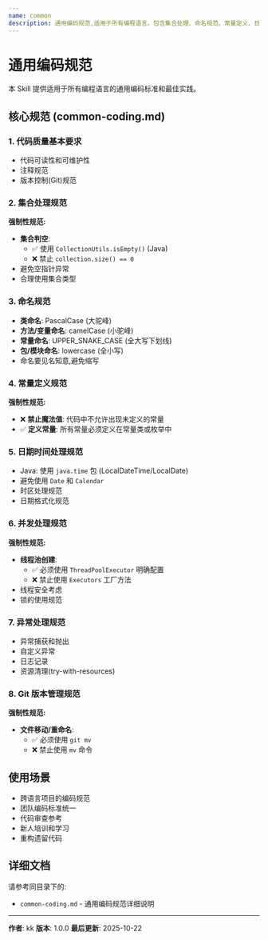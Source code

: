 ```yaml
---
name: common
description: 通用编码规范,适用于所有编程语言。包含集合处理、命名规范、常量定义、日期时间、并发处理、异常处理等。当需要跨语言的编码标准时使用此Skill。
---
```


# 通用编码规范

本 Skill 提供适用于所有编程语言的通用编码标准和最佳实践。

## 核心规范 (common-coding.md)

### 1. 代码质量基本要求
- 代码可读性和可维护性
- 注释规范
- 版本控制(Git)规范

### 2. 集合处理规范
**强制性规范:**
- **集合判空**:
  - ✅ 使用 `CollectionUtils.isEmpty()` (Java)
  - ❌ 禁止 `collection.size() == 0`
- 避免空指针异常
- 合理使用集合类型

### 3. 命名规范
- **类命名**: PascalCase (大驼峰)
- **方法/变量命名**: camelCase (小驼峰)
- **常量命名**: UPPER_SNAKE_CASE (全大写下划线)
- **包/模块命名**: lowercase (全小写)
- 命名要见名知意,避免缩写

### 4. 常量定义规范
**强制性规范:**
- ❌ **禁止魔法值**: 代码中不允许出现未定义的常量
- ✅ **定义常量**: 所有常量必须定义在常量类或枚举中

### 5. 日期时间处理规范
- Java: 使用 `java.time` 包 (LocalDateTime/LocalDate)
- 避免使用 `Date` 和 `Calendar`
- 时区处理规范
- 日期格式化规范

### 6. 并发处理规范
**强制性规范:**
- **线程池创建**:
  - ✅ 必须使用 `ThreadPoolExecutor` 明确配置
  - ❌ 禁止使用 `Executors` 工厂方法
- 线程安全考虑
- 锁的使用规范

### 7. 异常处理规范
- 异常捕获和抛出
- 自定义异常
- 日志记录
- 资源清理(try-with-resources)

### 8. Git 版本管理规范
**强制性规范:**
- **文件移动/重命名**:
  - ✅ 必须使用 `git mv`
  - ❌ 禁止使用 `mv` 命令

## 使用场景

- 跨语言项目的编码规范
- 团队编码标准统一
- 代码审查参考
- 新人培训和学习
- 重构遗留代码

## 详细文档

请参考同目录下的:
- `common-coding.md` - 通用编码规范详细说明

---

**作者**: kk
**版本**: 1.0.0
**最后更新**: 2025-10-22
